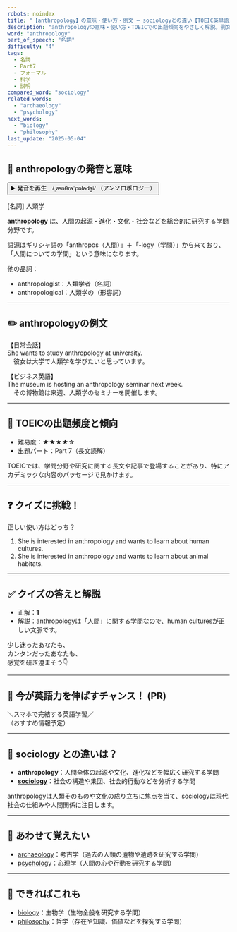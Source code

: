 ```yaml
---
robots: noindex
title: "【anthropology】の意味・使い方・例文 ― sociologyとの違い【TOEIC英単語】"
description: "anthropologyの意味・使い方・TOEICでの出題傾向をやさしく解説。例文・クイズ付きでsociologyとの違いもわかりやすく学べます。"
word: "anthropology"
part_of_speech: "名詞"
difficulty: "4"
tags:
  - 名詞
  - Part7
  - フォーマル
  - 科学
  - 説明
compared_word: "sociology"
related_words:
  - "archaeology"
  - "psychology"
next_words:
  - "biology"
  - "philosophy"
last_update: "2025-05-04"
---
```


## 🔰 anthropologyの発音と意味

<button class="play-audio" onclick="playTTS('anthropology')">
  <span class="play-audio-main">
    ▶️ 発音を再生　/ˌænθrəˈpɒlədʒi/
  </span>
  <span class="play-audio-sub">
    （アンソロポロジー）
  </span>
</button>

[名詞] 人類学

**anthropology** は、人間の起源・進化・文化・社会などを総合的に研究する学問分野です。

語源はギリシャ語の「anthropos（人間）」＋「-logy（学問）」から来ており、「人間についての学問」という意味になります。

他の品詞：  
- anthropologist：人類学者（名詞）
- anthropological：人類学の（形容詞）

---

## ✏️ anthropologyの例文

【日常会話】  
She wants to study anthropology at university.  
　彼女は大学で人類学を学びたいと思っています。

【ビジネス英語】  
The museum is hosting an anthropology seminar next week.  
　その博物館は来週、人類学のセミナーを開催します。

---

## 🎯 TOEICの出題頻度と傾向

- 難易度：★★★★☆
- 出題パート：Part 7（長文読解）

TOEICでは、学問分野や研究に関する長文や記事で登場することがあり、特にアカデミックな内容のパッセージで見かけます。

---

## ❓ クイズに挑戦！

正しい使い方はどっち？

1. She is interested in anthropology and wants to learn about human cultures.  
2. She is interested in anthropology and wants to learn about animal habitats.

---

## ✅ クイズの答えと解説

- 正解：**1**
- 解説：anthropologyは「人間」に関する学問なので、human culturesが正しい文脈です。

少し迷ったあなたも、  
カンタンだったあなたも、  
感覚を研ぎ澄まそう👇️

---

## 🚀 今が英語力を伸ばすチャンス！ (PR)

<div class="info-center">
＼スマホで完結する英語学習／<br>  
（おすすめ情報予定）
</div>

---

## 🤔  sociology との違いは？

- **anthropology**：人間全体の起源や文化、進化などを幅広く研究する学問
- **[sociology](/sociology)**：社会の構造や集団、社会的行動などを分析する学問

anthropologyは人類そのものや文化の成り立ちに焦点を当て、sociologyは現代社会の仕組みや人間関係に注目します。

---

## 🧩 あわせて覚えたい

- [archaeology](/archaeology)：考古学（過去の人類の遺物や遺跡を研究する学問）
- [psychology](/psychology)：心理学（人間の心や行動を研究する学問）

---

## 📖 できればこれも

- [biology](/biology)：生物学（生物全般を研究する学問）
- [philosophy](/philosophy)：哲学（存在や知識、価値などを探究する学問）

<!-- cvid: aid39_bid47 -->
